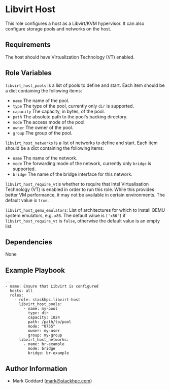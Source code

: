 Libvirt Host
============

This role configures a host as a Libvirt/KVM hypervisor. It can also configure
storage pools and networks on the host.

Requirements
------------

The host should have Virtualization Technology (VT) enabled.

Role Variables
--------------

`libvirt_host_pools` is a list of pools to define and start. Each item
should be a dict containing the following items:
- `name` The name of the pool.
- `type` The type of the pool, currently only `dir` is supported.
- `capacity`  The capacity, in bytes, of the pool.
- `path` The absolute path to the pool's backing directory.
- `mode` The access mode of the pool.
- `owner` The owner of the pool.
- `group` The group of the pool.

`libvirt_host_networks` is a list of networks to define and start. Each item
should be a dict containing the following items:
- `name` The name of the network.
- `mode` The forwarding mode of the network, currently only `bridge` is
  supported.
- `bridge` The name of the bridge interface for this network.

`libvirt_host_require_vt`is whether to require that Intel Virtualisation
Technology (VT) is enabled in order to run this role. While this provides
better VM performance, it may not be available in certain environments. The
default value is `true`.

`libvirt_host_qemu_emulators`: List of architectures for which to install QEMU
system emulators, e.g.  `x86`. The default value is `['x86']` if
`libvirt_host_require_vt` is `false`, otherwise the default value is an empty
list.

Dependencies
------------

None

Example Playbook
----------------

    ---
    - name: Ensure that Libvirt is configured
      hosts: all
      roles:
        - role: stackhpc.libvirt-host
          libvirt_host_pools:
            - name: my-pool
              type: dir
              capacity: 1024
              path: /path/to/pool
              mode: "0755"
              owner: my-user
              group: my-group
          libvirt_host_networks:
            - name: br-example
              mode: bridge
              bridge: br-example

Author Information
------------------

- Mark Goddard (<mark@stackhpc.com>)
